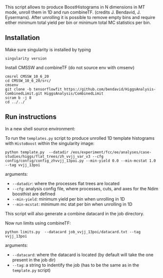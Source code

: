 This script allows to produce BoostHistograms in N dimensions in MT mode, unroll them in 1D and run combineTF. (credits J. Bendavid, J. Eysermans). After unrolling it is possible to remove empty bins and require either minimum total yield per bin or minimum total MC statistics per bin. 


## Installation


Make sure singularity is installed by typing 

```shell
singularity version
```

Install CMSSW and combineTF (do not source env with cmsenv)
```shell
cmsrel CMSSW_10_6_20
cd CMSSW_10_6_20/src/
cmsenv
git clone -b tensorflowfit https://github.com/bendavid/HiggsAnalysis-CombinedLimit.git HiggsAnalysis/CombinedLimit
scram b -j 8
cd ../../
```

## Run instructions

In a new shell source environment:

To run the ```templates.py``` script to produce unrolled 1D template histograms with ```HistoBoost``` within the singularity image:

```shell
python template.py  --datadir /eos/experiment/fcc/ee/analyses/case-studies/higgs/flat_trees/zh_vvjj_var_v3 --cfg config/config/config_zhvvjj_13poi.py --min-yield 0.0 --min-mcstat 1.0 --tag vvjj_13poi
```

arguments: 

- ```--datadir```: where the processes flat trees are located
- ```--cfg```: analysis config file, where processes, cuts, and axes for the Ndim boosthist are defined
- ```--min-yield```: minimum yield per bin when unrolling in 1D
- ```--min-mcstat```: minimum mc stat per bin when unrolling in 1D

This script will also generate a combine datacard in the job directory. 

Now run limits using combineTF:

```shell
python limits.py  --datacard job_vvjj_13poi/datacard.txt --tag vvjj_13poi
```

arguments: 

- ```--datacard```: where the datacard is located (by default will take the one present in the job dir)
- ```--tag```: a string to indentify the job (has to be the same as in the ```template.py``` script)
